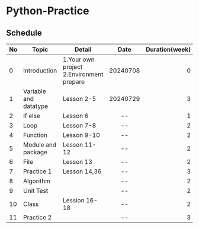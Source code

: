 # Python-Practice

## Schedule

| No  | Topic | Detail | Date | Duration(week) |
| :--- | --- | --- | :---: | ---: | 
| 0 | Introduction | 1.Your own project<br> 2.Environment prepare | 20240708 | 0 |
| 1 | Variable and datatype | Lesson 2-5 | 20240729 | 3 |
| 2 | If else | Lesson 6 | -- | 1 |
| 3 | Loop | Lesson 7-8 | -- | 2 |
| 4 | Function | Lesson 9-10 | -- | 2 |
| 5 | Module and package | Lesson 11-12 | -- | 2 |
| 6 | File | Lesson 13 | -- | 2 | 
| 7 | Practice 1 | Lesson 14,36 | -- | 3 |
| 8 | Algorithm | | -- | 2 |
| 9 | Unit Test | | -- | 2 |
| 10 | Class | Lession 16-18 | -- | 2 |
| 11 | Practice 2 | | -- | 3 |
